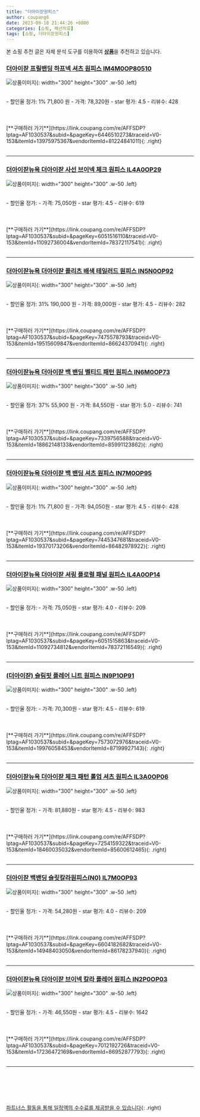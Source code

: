 ```yaml
---
title: "더아이잗원피스"
author: coupang6
date: 2023-09-18 21:44:26 +0800
categories: [쇼핑, 패션의류]
tags: [쇼핑, 더아이잗원피스]
---
```


본 쇼핑 추천 글은 자체 분석 도구를 이용하여 [**상품**](https://link.coupang.com/a/bao1ui)을 추천하고 있습니다.

### [더아이잗 프릴밴딩 하프넥 셔츠 원피스 IM4M0OP80510](https://link.coupang.com/re/AFFSDP?lptag=AF1030537&subid=&pageKey=6446510273&traceid=V0-153&itemId=13975975367&vendorItemId=81224841011)

![상품이미지](https://thumbnail8.coupangcdn.com/thumbnails/remote/230x230ex/image/retail/images/2022/04/08/15/0/140dfd47-147e-4333-95aa-09201ae7b742.jpg){: width="300" height="300" .w-50 .left}


<br>
- 할인율 정가: 1%  71,800   원
- 가격: 78,320원
- star 평가: 4.5
- 리뷰수: 428
<br>
<br>
<br>
<br>
[**구매하러 가기**](https://link.coupang.com/re/AFFSDP?lptag=AF1030537&subid=&pageKey=6446510273&traceid=V0-153&itemId=13975975367&vendorItemId=81224841011){: .right}
<br>
<br>

---

### [더아이잗뉴욕 더아이잗 사선 브이넥 체크 원피스 IL4A0OP29](https://link.coupang.com/re/AFFSDP?lptag=AF1030537&subid=&pageKey=6051516110&traceid=V0-153&itemId=11092736004&vendorItemId=78372117541)

![상품이미지](https://thumbnail8.coupangcdn.com/thumbnails/remote/230x230ex/image/vendor_inventory/0446/bb58c718c2df1a108ead46dd83adef4ade9a150021bc33de64db6cc40c7d.jpg){: width="300" height="300" .w-50 .left}


<br>
- 할인율 정가: 
- 가격: 75,050원
- star 평가: 4.5
- 리뷰수: 619
<br>
<br>
<br>
<br>
[**구매하러 가기**](https://link.coupang.com/re/AFFSDP?lptag=AF1030537&subid=&pageKey=6051516110&traceid=V0-153&itemId=11092736004&vendorItemId=78372117541){: .right}
<br>
<br>

---

### [더아이잗뉴욕 더아이잗 플리츠 배색 테일러드 원피스 IN5N0OP92](https://link.coupang.com/re/AFFSDP?lptag=AF1030537&subid=&pageKey=7475578793&traceid=V0-153&itemId=19515609847&vendorItemId=86624370941)

![상품이미지](https://thumbnail8.coupangcdn.com/thumbnails/remote/230x230ex/image/vendor_inventory/5b1d/aeb0c58fde786f7f2a932e4609d3de630ffc28daee6a2a91cb7ff411903d.jpg){: width="300" height="300" .w-50 .left}


<br>
- 할인율 정가: 31%  190,000   원
- 가격: 89,000원
- star 평가: 4.5
- 리뷰수: 282
<br>
<br>
<br>
<br>
[**구매하러 가기**](https://link.coupang.com/re/AFFSDP?lptag=AF1030537&subid=&pageKey=7475578793&traceid=V0-153&itemId=19515609847&vendorItemId=86624370941){: .right}
<br>
<br>

---

### [더아이잗뉴욕 더아이잗 백 밴딩 벨티드 패턴 원피스 IN6M0OP73](https://link.coupang.com/re/AFFSDP?lptag=AF1030537&subid=&pageKey=7339756588&traceid=V0-153&itemId=18862148133&vendorItemId=85991123862)

![상품이미지](https://thumbnail8.coupangcdn.com/thumbnails/remote/230x230ex/image/vendor_inventory/0de0/302b1199cb8242cfbeea9124d39b12ef59b84d98df69d25fa0460db65ffb.jpg){: width="300" height="300" .w-50 .left}


<br>
- 할인율 정가: 37%  55,900   원
- 가격: 84,550원
- star 평가: 5.0
- 리뷰수: 741
<br>
<br>
<br>
<br>
[**구매하러 가기**](https://link.coupang.com/re/AFFSDP?lptag=AF1030537&subid=&pageKey=7339756588&traceid=V0-153&itemId=18862148133&vendorItemId=85991123862){: .right}
<br>
<br>

---

### [더아이잗뉴욕 더아이잗 백 밴딩 셔츠 원피스 IN7M0OP95](https://link.coupang.com/re/AFFSDP?lptag=AF1030537&subid=&pageKey=7445347681&traceid=V0-153&itemId=19370173206&vendorItemId=86482978922)

![상품이미지](https://thumbnail9.coupangcdn.com/thumbnails/remote/230x230ex/image/vendor_inventory/bd3e/d9246ad6e565b9a51c1c348dd600e030a280ff1ce0ecf166be1c03d6b2cb.jpg){: width="300" height="300" .w-50 .left}


<br>
- 할인율 정가: 1%  71,800   원
- 가격: 94,050원
- star 평가: 4.5
- 리뷰수: 428
<br>
<br>
<br>
<br>
[**구매하러 가기**](https://link.coupang.com/re/AFFSDP?lptag=AF1030537&subid=&pageKey=7445347681&traceid=V0-153&itemId=19370173206&vendorItemId=86482978922){: .right}
<br>
<br>

---

### [더아이잗뉴욕 더아이잗 셔링 플로럴 패널 원피스 IL4A0OP14](https://link.coupang.com/re/AFFSDP?lptag=AF1030537&subid=&pageKey=6051515863&traceid=V0-153&itemId=11092734812&vendorItemId=78372116549)

![상품이미지](https://thumbnail6.coupangcdn.com/thumbnails/remote/230x230ex/image/vendor_inventory/f206/7da0b657697d76c61da56d987499a2775acd18dbd3a904ed6f4d86f2b40a.jpg){: width="300" height="300" .w-50 .left}


<br>
- 할인율 정가: 
- 가격: 75,050원
- star 평가: 4.0
- 리뷰수: 209
<br>
<br>
<br>
<br>
[**구매하러 가기**](https://link.coupang.com/re/AFFSDP?lptag=AF1030537&subid=&pageKey=6051515863&traceid=V0-153&itemId=11092734812&vendorItemId=78372116549){: .right}
<br>
<br>

---

### [(더아이잗) 슬림핏 플레어 니트 원피스 IN9P1OP91](https://link.coupang.com/re/AFFSDP?lptag=AF1030537&subid=&pageKey=7573072976&traceid=V0-153&itemId=19976058453&vendorItemId=87199927143)

![상품이미지](https://thumbnail9.coupangcdn.com/thumbnails/remote/230x230ex/image/vendor_inventory/737c/dec4b60124ed40b8db66c3be53825cda9d559b3af16fad9448e203bd4f1e.jpg){: width="300" height="300" .w-50 .left}


<br>
- 할인율 정가: 
- 가격: 70,300원
- star 평가: 4.5
- 리뷰수: 619
<br>
<br>
<br>
<br>
[**구매하러 가기**](https://link.coupang.com/re/AFFSDP?lptag=AF1030537&subid=&pageKey=7573072976&traceid=V0-153&itemId=19976058453&vendorItemId=87199927143){: .right}
<br>
<br>

---

### [더아이잗뉴욕 더아이잗 체크 패턴 롤업 셔츠 원피스 IL3A0OP06](https://link.coupang.com/re/AFFSDP?lptag=AF1030537&subid=&pageKey=7254159322&traceid=V0-153&itemId=18460035032&vendorItemId=85600612465)

![상품이미지](https://thumbnail8.coupangcdn.com/thumbnails/remote/230x230ex/image/vendor_inventory/b614/81277668d105d6dbcbe771db5c0fd3263e282ee688316038177403a547ad.jpg){: width="300" height="300" .w-50 .left}


<br>
- 할인율 정가: 
- 가격: 81,880원
- star 평가: 4.5
- 리뷰수: 983
<br>
<br>
<br>
<br>
[**구매하러 가기**](https://link.coupang.com/re/AFFSDP?lptag=AF1030537&subid=&pageKey=7254159322&traceid=V0-153&itemId=18460035032&vendorItemId=85600612465){: .right}
<br>
<br>

---

### [더아이잗 백밴딩 슬릿칼라원피스(N0) IL7M0OP93](https://link.coupang.com/re/AFFSDP?lptag=AF1030537&subid=&pageKey=6604182682&traceid=V0-153&itemId=14948403050&vendorItemId=86178237940)

![상품이미지](https://thumbnail6.coupangcdn.com/thumbnails/remote/230x230ex/image/vendor_inventory/47f1/1cac54f5a8f4927d86174ea3e540f3da4bc7924c92a2f2fa14c7a59761c2.jpg){: width="300" height="300" .w-50 .left}


<br>
- 할인율 정가: 
- 가격: 54,280원
- star 평가: 4.0
- 리뷰수: 209
<br>
<br>
<br>
<br>
[**구매하러 가기**](https://link.coupang.com/re/AFFSDP?lptag=AF1030537&subid=&pageKey=6604182682&traceid=V0-153&itemId=14948403050&vendorItemId=86178237940){: .right}
<br>
<br>

---

### [더아이잗뉴욕 더아이잗 브이넥 칼라 플레어 원피스 IN2P0OP03](https://link.coupang.com/re/AFFSDP?lptag=AF1030537&subid=&pageKey=7012192726&traceid=V0-153&itemId=17236472169&vendorItemId=86952877793)

![상품이미지](https://thumbnail8.coupangcdn.com/thumbnails/remote/230x230ex/image/vendor_inventory/6606/34f300a1520cc0afea4658fb48fc1eefdbd95e8d891481357c12ce09111a.jpg){: width="300" height="300" .w-50 .left}


<br>
- 할인율 정가: 
- 가격: 46,550원
- star 평가: 4.5
- 리뷰수: 1642
<br>
<br>
<br>
<br>
[**구매하러 가기**](https://link.coupang.com/re/AFFSDP?lptag=AF1030537&subid=&pageKey=7012192726&traceid=V0-153&itemId=17236472169&vendorItemId=86952877793){: .right}
<br>
<br>

---
<br><br><br><br><br> [파트너스 활동을 통해 일정액의 수수료를 제공받을 수 있습니다](https://link.coupang.com/a/bao1ui){: .right}